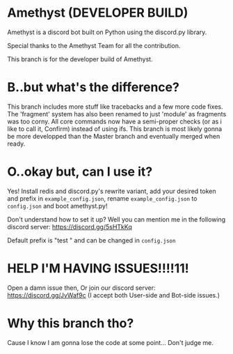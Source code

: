# Amethyst (DEVELOPER BUILD)
Amethyst is a discord bot built on Python using the discord.py library.

Special thanks to the Amethyst Team for all the contribution.

This branch is for the developer build of Amethyst.

# B..but what's the difference?
This branch includes more stuff like tracebacks and a few more code fixes.
The 'fragment' system has also been renamed to just 'module' as fragments was too corny.
All core commands now have a semi-proper checks (or as i like to call it, Confirm) instead of using ifs.
This branch is most likely gonna be more developped than the Master branch and eventually merged when ready.

# O..okay but, can I use it?
Yes!
Install redis and discord.py's rewrite variant, add your desired token and prefix in `example_config.json`, rename `example_config.json` to `config.json` and boot amethyst.py!

Don't understand how to set it up? Well you can mention me in the following discord server: https://discord.gg/5sHTkKq

Default prefix is "test " and can be changed in `config.json`

# HELP I'M HAVING ISSUES!!!!11!
Open a damn issue then, Or join our discord server: https://discord.gg/JvWaf9c
(I accept both User-side and Bot-side issues.)

# Why this branch tho?
Cause I know I am gonna lose the code at some point... Don't judge me.
